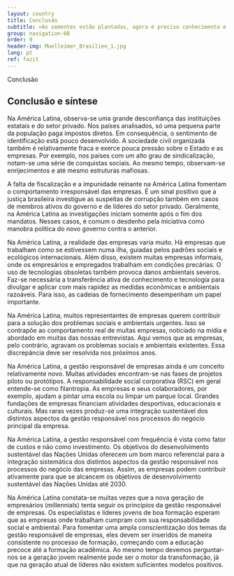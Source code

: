 ```yaml
---
layout: country
title: Conclusão
subtitle: «As sementes estão plantadas, agora é preciso conhecimento e ferramentas para fazê-las crescer»
group: navigation-08
order: 9
header-img: Muelleimer_Brasilien_1.jpg
lang: pt
ref: fazit
---
```

<section class="box">
<div class="content">
<span class="chapter-subject">Conclusão</span>
<h1 class="chapter-title">Conclusão e síntese</h1>
</div>
<div class="content" markdown="1">
Na América Latina, observa-se uma grande desconfiança das instituições estatais e do setor privado. Nos países analisados, só uma pequena parte da população paga impostos diretos. Em consequência, o sentimento de identificação está pouco desenvolvido. A sociedade civil organizada também é relativamente fraca e exerce pouca pressão sobre o Estado e as empresas. Por exemplo, nos países com um alto grau de sindicalização, notam-se uma série de conquistas sociais. Ao mesmo tempo, observam-se enrijecimentos e até mesmo estruturas mafiosas.

A falta de fiscalização e a impunidade reinante na América Latina fomentam o comportamento irresponsável das empresas. É um sinal positivo que a justiça brasileira investigue as suspeitas de corrupção também em casos de membros ativos do governo e de líderes do setor privado. Geralmente, na América Latina as investigações iniciam somente após o fim dos mandatos. Nesses casos, é comum o desdenho pela iniciativa como manobra política do novo governo contra o anterior.

Na América Latina, a realidade das empresas varia muito. Há empresas que trabalham como se estivessem numa ilha, guiadas pelos padrões sociais e ecológicos internacionais. Além disso, existem muitas empresas informais, onde os empresários e empregados trabalham em condições precárias. O uso de tecnologias obsoletas também provoca danos ambientais severos. Faz-se necessária a transferência ativa de conhecimento e tecnologia para divulgar e aplicar com mais rapidez as medidas econômicas e ambientais razoáveis. Para isso, as cadeias de fornecimento desempenham um papel importante.

Na América Latina, muitos representantes de empresas querem contribuir para a solução dos problemas sociais e ambientais urgentes. Isso se contrapõe ao comportamento real de muitas empresas, noticiado na mídia e abordado em muitas das nossas entrevistas. Aqui vemos que as empresas, pelo contrário, agravam os problemas sociais e ambientais existentes. Essa discrepância deve ser resolvida nos próximos anos.

Na América Latina, a gestão responsável de empresas ainda é um conceito relativamente novo. Muitas atividades encontram-se nas fases de projetos piloto ou protótipos. A responsabilidade social corporativa (RSC) em geral entende-se como filantropia. As empresas e seus colaboradores, por exemplo, ajudam a pintar uma escola ou limpar um parque local. Grandes fundações de empresas financiam atividades desportivas, educacionais e culturais. Mas raras vezes produz-se uma integração sustentável dos distintos aspectos da gestão responsável nos processos do negócio principal da empresa.

Na América Latina, a gestão responsável com frequência é vista como fator de custos e não como investimento. Os objetivos do desenvolvimento sustentável das Nações Unidas oferecem um bom marco referencial para a integração sistemática dos distintos aspectos da gestão responsável nos processos do negócio das empresas. Assim, as empresas podem contribuir ativamente para que se alcancem os objetivos de desenvolvimento sustentável das Nações Unidas até 2030.

Na América Latina constata-se muitas vezes que a nova geração de empresários (millennials) tenta seguir os princípios da gestão responsável de empresas. Os especialistas e líderes jovens de boa formação esperam que as empresas onde trabalham cumpram com sua responsabilidade social e ambiental. Para fomentar uma ampla conscientização dos temas da gestão responsável de empresas, eles devem ser inseridos de maneira consistente no processo de formação, começando com a educação precoce até a formação acadêmica. Ao mesmo tempo devemos perguntar-nos se a geração jovem realmente pode ser o motor da transformação, já que na geração atual de líderes não existem suficientes modelos positivos.
</div>
</section>
